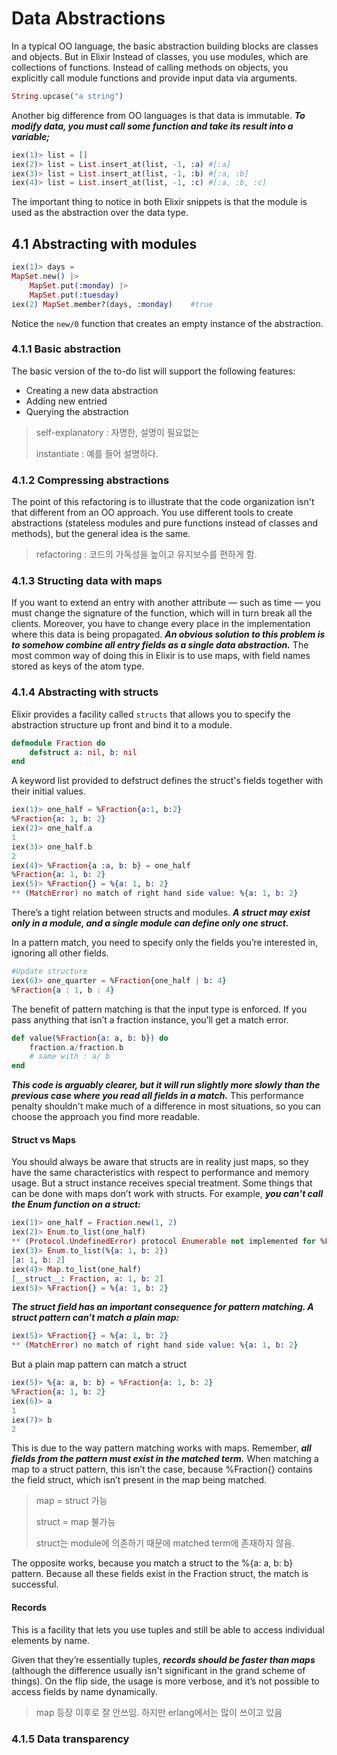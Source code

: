 # Data Abstractions

In a typical OO language, the basic abstraction building blocks are classes and objects. But in Elixir Instead of classes, you use modules, which are collections of functions. Instead of calling methods on objects, you explicitly call module functions and provide input data via arguments.

```elixir
String.upcase("a string")
```

Another big difference from OO languages is that data is immutable. ***To modify data, you must call some function and take its result into a variable;***

```elixir
iex(1)> list = []
iex(2)> list = List.insert_at(list, -1, :a)	#[:a]
iex(3)> list = List.insert_at(list, -1, :b) #[:a, :b]
iex(4)> list = List.insert_at(list, -1, :c) #[:a, :b, :c]
```

The important thing to notice in both Elixir snippets is that the module is used as the abstraction over the data type. 

## 4.1 Abstracting with modules

```elixir
iex(1)> days = 
MapSet.new() |>
	MapSet.put(:monday)	|>
	MapSet.put(:tuesday)
iex(2) MapSet.member?(days, :monday)	#true
```

Notice the `new/0` function that creates an empty instance of the abstraction.

### 4.1.1 Basic abstraction

The basic version of the to-do list will support the following features:

- Creating a new data abstraction
- Adding new entried
- Querying the abstraction

>self-explanatory : 자명한, 설명이 필요없는
>
>instantiate : 예를 들어 설명하다.

### 4.1.2 Compressing abstractions

The point of this refactoring is to illustrate that the code organization isn't that different from an OO approach. You use different tools to create abstractions (stateless modules and pure functions instead of classes and methods), but the general idea is the same.

> refactoring : 코드의 가독성을 높이고 유지보수를 편하게 함.

### 4.1.3 Structing data with maps

If you want to extend an entry with another attribute — such as time — you must change the signature of the function, which will in turn break all the clients. Moreover, you have to change every place in the implementation where this data is being propagated. ***An obvious solution to this problem is to somehow combine all entry fields as a single data abstraction.***  The most common way of doing this in Elixir is to use maps, with field names stored as keys of the atom type.

### 4.1.4 Abstracting with structs

Elixir provides a facility called `structs` that allows you to specify the abstraction structure up front and bind it to a module.

```elixir
defmodule Fraction do
	defstruct a: nil, b: nil
end
```

A keyword list provided to defstruct defines the struct's fields together with their initial values.

```elixir
iex(1)> one_half = %Fraction{a:1, b:2}
%Fraction{a: 1, b: 2}
iex(2)> one_half.a
1
iex(3)> one_half.b
2
iex(4)> %Fraction{a :a, b: b} = one_half
%Fraction{a: 1, b: 2}
iex(5)> %Fraction{} = %{a: 1, b: 2}
** (MatchError) no match of right hand side value: %{a: 1, b: 2}
```

There’s a tight relation between structs and modules. ***A struct may exist only in a module, and a single module can define only one struct.***

In a pattern match, you need to specify only the fields you’re interested in, ignoring all other fields.

```elixir
#Update structure
iex(6)> one_quarter = %Fraction{one_half | b: 4}
%Fraction{a : 1, b : 4}
```

The benefit of pattern matching is that the input type is enforced. If you pass anything that isn’t a fraction instance, you’ll get a match error.

```elixir
def value(%Fraction{a: a, b: b}) do
    fraction.a/fraction.b    
    # same with : a/ b
end
```

***This code is arguably clearer, but it will run slightly more slowly than the previous case where you read all fields in a match.*** This performance penalty shouldn't make much of a difference in most situations, so you can choose the approach you find more readable.

#### Struct vs Maps

You should always be aware that structs are in reality just maps, so they have the same characteristics with respect to performance and memory usage. But a struct instance receives special treatment. Some things that can be done with maps don’t work with structs. For example, ***you can’t call the Enum function on a struct:***

```elixir
iex(1)> one_half = Fraction.new(1, 2)
iex(2)> Enum.to_list(one_half)
** (Protocol.UndefinedError) protocol Enumerable not implemented for %Fraction{a: 1, b: 2}
iex(3)> Enum.to_list(%{a: 1, b: 2})
[a: 1, b: 2]
iex(4)> Map.to_list(one_half)
[__struct__: Fraction, a: 1, b: 2]
iex(5)> %Fraction{} = %{a: 1, b: 2}
```

***The struct field has an important consequence for pattern matching. A struct pattern can’t match a plain map:***

```elixir
iex(5)> %Fraction{} = %{a: 1, b: 2}
** (MatchError) no match of right hand side value: %{a: 1, b: 2}
```

But a plain map pattern can match a struct

```elixir
iex(5)> %{a: a, b: b} = %Fraction{a: 1, b: 2}
%Fraction{a: 1, b: 2}
iex(6)> a
1
iex(7)> b
2
```

This is due to the way pattern matching works with maps. Remember, ***all fields from the pattern must exist in the matched term.*** When matching a map to a struct pattern, this isn’t the case, because %Fraction{} contains the field struct, which isn’t present in the map being matched.

> map = struct 가능
>
> struct = map 불가능
>
> struct는 module에 의존하기 때문에 matched term에 존재하지 않음.

The opposite works, because you match a struct to the %{a: a, b: b} pattern. Because all these fields exist in the Fraction struct, the match is successful.

#### Records

This is a facility that lets you use tuples and still be able to access individual elements by name.

Given that they’re essentially tuples, ***records should be faster than maps*** (although the difference usually isn't significant in the grand scheme of things). On the flip side, the usage is more verbose, and it’s not possible to access fields by name dynamically.

> map 등장 이후로 잘 안쓰임. 하지만 erlang에서는 많이 쓰이고 있음

### 4.1.5 Data transparency